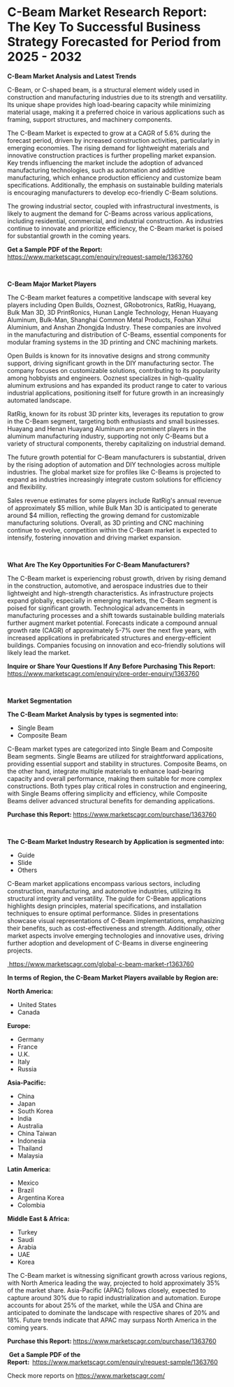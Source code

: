 <p><h1>C-Beam Market Research Report: The Key To Successful Business Strategy Forecasted for Period from 2025 - 2032</h1></p><p><strong>C-Beam Market Analysis and Latest Trends</strong></p>
<p><p>C-Beam, or C-shaped beam, is a structural element widely used in construction and manufacturing industries due to its strength and versatility. Its unique shape provides high load-bearing capacity while minimizing material usage, making it a preferred choice in various applications such as framing, support structures, and machinery components. </p><p>The C-Beam Market is expected to grow at a CAGR of 5.6% during the forecast period, driven by increased construction activities, particularly in emerging economies. The rising demand for lightweight materials and innovative construction practices is further propelling market expansion. Key trends influencing the market include the adoption of advanced manufacturing technologies, such as automation and additive manufacturing, which enhance production efficiency and customize beam specifications. Additionally, the emphasis on sustainable building materials is encouraging manufacturers to develop eco-friendly C-Beam solutions. </p><p>The growing industrial sector, coupled with infrastructural investments, is likely to augment the demand for C-Beams across various applications, including residential, commercial, and industrial construction. As industries continue to innovate and prioritize efficiency, the C-Beam market is poised for substantial growth in the coming years.</p></p>
<p><strong>Get a Sample PDF of the Report:&nbsp;</strong> <a href="https://www.marketscagr.com/enquiry/request-sample/1363760?utm_campaign=1999&utm_medium=2&utm_source=Github&utm_content=ia&utm_term=03022025&utm_id=c-beam">https://www.marketscagr.com/enquiry/request-sample/1363760</a></p>
<p>&nbsp;</p>
<p><strong>C-Beam Major Market Players</strong></p>
<p><p>The C-Beam market features a competitive landscape with several key players including Open Builds, Ooznest, GRobotronics, RatRig, Huayang, Bulk Man 3D, 3D PrintRonics, Hunan Langle Technology, Henan Huayang Aluminum, Bulk-Man, Shanghai Common Metal Products, Foshan Xihui Aluminium, and Anshan Zhongjda Industry. These companies are involved in the manufacturing and distribution of C-Beams, essential components for modular framing systems in the 3D printing and CNC machining markets.</p><p>Open Builds is known for its innovative designs and strong community support, driving significant growth in the DIY manufacturing sector. The company focuses on customizable solutions, contributing to its popularity among hobbyists and engineers. Ooznest specializes in high-quality aluminum extrusions and has expanded its product range to cater to various industrial applications, positioning itself for future growth in an increasingly automated landscape.</p><p>RatRig, known for its robust 3D printer kits, leverages its reputation to grow in the C-Beam segment, targeting both enthusiasts and small businesses. Huayang and Henan Huayang Aluminum are prominent players in the aluminum manufacturing industry, supporting not only C-Beams but a variety of structural components, thereby capitalizing on industrial demand.</p><p>The future growth potential for C-Beam manufacturers is substantial, driven by the rising adoption of automation and DIY technologies across multiple industries. The global market size for profiles like C-Beams is projected to expand as industries increasingly integrate custom solutions for efficiency and flexibility.</p><p>Sales revenue estimates for some players include RatRig's annual revenue of approximately $5 million, while Bulk Man 3D is anticipated to generate around $4 million, reflecting the growing demand for customizable manufacturing solutions. Overall, as 3D printing and CNC machining continue to evolve, competition within the C-Beam market is expected to intensify, fostering innovation and driving market expansion.</p></p>
<p>&nbsp;</p>
<p><strong>What Are The Key Opportunities For C-Beam Manufacturers?</strong></p>
<p><p>The C-Beam market is experiencing robust growth, driven by rising demand in the construction, automotive, and aerospace industries due to their lightweight and high-strength characteristics. As infrastructure projects expand globally, especially in emerging markets, the C-Beam segment is poised for significant growth. Technological advancements in manufacturing processes and a shift towards sustainable building materials further augment market potential. Forecasts indicate a compound annual growth rate (CAGR) of approximately 5-7% over the next five years, with increased applications in prefabricated structures and energy-efficient buildings. Companies focusing on innovation and eco-friendly solutions will likely lead the market.</p></p>
<p><strong>Inquire or Share Your Questions If Any Before Purchasing This Report:</strong> <a href="https://www.marketscagr.com/enquiry/pre-order-enquiry/1363760?utm_campaign=1999&utm_medium=2&utm_source=Github&utm_content=ia&utm_term=03022025&utm_id=c-beam">https://www.marketscagr.com/enquiry/pre-order-enquiry/1363760</a></p>
<p>&nbsp;</p>
<p><strong>Market Segmentation</strong></p>
<p><strong>The C-Beam Market Analysis by types is segmented into:</strong></p>
<p><ul><li>Single Beam</li><li>Composite Beam</li></ul></p>
<p><p>C-Beam market types are categorized into Single Beam and Composite Beam segments. Single Beams are utilized for straightforward applications, providing essential support and stability in structures. Composite Beams, on the other hand, integrate multiple materials to enhance load-bearing capacity and overall performance, making them suitable for more complex constructions. Both types play critical roles in construction and engineering, with Single Beams offering simplicity and efficiency, while Composite Beams deliver advanced structural benefits for demanding applications.</p></p>
<p><strong>Purchase this Report:&nbsp;</strong><a href="https://www.marketscagr.com/purchase/1363760?utm_campaign=1999&utm_medium=2&utm_source=Github&utm_content=ia&utm_term=03022025&utm_id=c-beam">https://www.marketscagr.com/purchase/1363760</a></p>
<p>&nbsp;</p>
<p><strong>The C-Beam Market Industry Research by Application is segmented into:</strong></p>
<p><ul><li>Guide</li><li>Slide</li><li>Others</li></ul></p>
<p><p>C-Beam market applications encompass various sectors, including construction, manufacturing, and automotive industries, utilizing its structural integrity and versatility. The guide for C-Beam applications highlights design principles, material specifications, and installation techniques to ensure optimal performance. Slides in presentations showcase visual representations of C-Beam implementations, emphasizing their benefits, such as cost-effectiveness and strength. Additionally, other market aspects involve emerging technologies and innovative uses, driving further adoption and development of C-Beams in diverse engineering projects.</p></p>
<p><a href="https://www.marketscagr.com/global-c-beam-market-r1363760?utm_campaign=1999&utm_medium=2&utm_source=Github&utm_content=ia&utm_term=03022025&utm_id=c-beam">&nbsp;https://www.marketscagr.com/global-c-beam-market-r1363760</a></p>
<p><strong>In terms of Region, the C-Beam Market Players available by Region are:</strong></p>
<p>
    <p> <strong> North America: </strong>
        <ul>
            <li>United States</li>
            <li>Canada</li>
        </ul>
        </p> 
    <p> <strong> Europe: </strong>
        <ul>
            <li>Germany</li>
            <li>France</li>
            <li>U.K.</li>
            <li>Italy</li>
            <li>Russia</li>
        </ul>
        </p> 
    <p> <strong> Asia-Pacific: </strong>
        <ul>
            <li>China</li>
            <li>Japan</li>
            <li>South Korea</li>
            <li>India</li>
            <li>Australia</li>
            <li>China Taiwan</li>
            <li>Indonesia</li>
            <li>Thailand</li>
            <li>Malaysia</li>
        </ul>
        </p> 
    <p> <strong> Latin America: </strong>
        <ul>
            <li>Mexico</li>
            <li>Brazil</li>
            <li>Argentina Korea</li>
            <li>Colombia</li>
        </ul>
        </p> 
    <p> <strong> Middle East & Africa: </strong>
        <ul>
            <li>Turkey</li>
            <li>Saudi</li>
            <li>Arabia</li>
            <li>UAE</li>
            <li>Korea</li>
        </ul>
    </p>
    </p>
<p><p>The C-Beam market is witnessing significant growth across various regions, with North America leading the way, projected to hold approximately 35% of the market share. Asia-Pacific (APAC) follows closely, expected to capture around 30% due to rapid industrialization and automation. Europe accounts for about 25% of the market, while the USA and China are anticipated to dominate the landscape with respective shares of 20% and 18%. Future trends indicate that APAC may surpass North America in the coming years.</p></p>
<p><strong>Purchase this Report: </strong><a href="https://www.marketscagr.com/purchase/1363760?utm_campaign=1999&utm_medium=2&utm_source=Github&utm_content=ia&utm_term=03022025&utm_id=c-beam">https://www.marketscagr.com/purchase/1363760</a></p>
<p>&nbsp;<strong>Get a Sample PDF of the Report:&nbsp;&nbsp;</strong><a href="https://www.marketscagr.com/enquiry/request-sample/1363760?utm_campaign=1999&utm_medium=2&utm_source=Github&utm_content=ia&utm_term=03022025&utm_id=c-beam">https://www.marketscagr.com/enquiry/request-sample/1363760</a></p>
<p><strong></strong></p>
<p>Check more reports on <a href="https://www.marketscagr.com/?utm_campaign=1999&utm_medium=2&utm_source=Github&utm_content=ia&utm_term=03022025&utm_id=c-beam">https://www.marketscagr.com/</a></p>